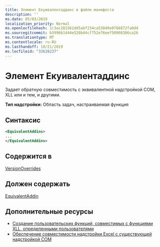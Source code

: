 ```yaml
---
title: Элемент Екуивалентаддинс в файле манифеста
description: ''
ms.date: 05/03/2019
localization_priority: Normal
ms.openlocfilehash: 1c3ac281561dd5abf234ca53049e0768872fa0dd
ms.sourcegitcommit: b3996b1444e520b44cf752e76eef50908386ca26
ms.translationtype: MT
ms.contentlocale: ru-RU
ms.lasthandoff: 10/21/2019
ms.locfileid: "33628237"
---
```

# <a name="equivalentaddins-element"></a>Элемент Екуивалентаддинс

Задает обратную совместимость с эквивалентной надстройкой COM, XLL или и тем, и другими.

**Тип надстройки:** Область задач, настраиваемая функция

## <a name="syntax"></a>Синтаксис

```XML
<EquivalentAddins>
...  
</EquivalentAddins>  
```

## <a name="contained-in"></a>Содержится в

[VersionOverrides](versionoverrides.md)

## <a name="must-contain"></a>Должен содержать

[EquivalentAddin](equivalentaddin.md)

## <a name="see-also"></a>Дополнительные ресурсы

- [Создание пользовательских функций, совместимых с функциями XLL, определенными пользователями](../../excel/make-custom-functions-compatible-with-xll-udf.md)
- [Обеспечение совместимости надстройки Excel с существующей надстройкой COM](../../develop/make-office-add-in-compatible-with-existing-com-add-in.md)